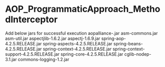 # AOP_ProgrammaticApproach_MethodInterceptor
Add below jars for successful execution 
aopalliance-.jar asm-commons.jar asm-util.jar aspectjlib-1.6.2.jar aspectj-1.6.9.jar spring-aop-4.2.5.RELEASE.jar spring-aspects-4.2.5.RELEASE.jar spring-beans-4.2.5.RELEASE.jar spring-context-4.2.5.RELEASE.jar spring-context-support-4.2.5.RELEASE.jar spring-core-4.2.5.RELEASE.jar cglib-nodep-3.1.jar commons-logging-1.2.jar
